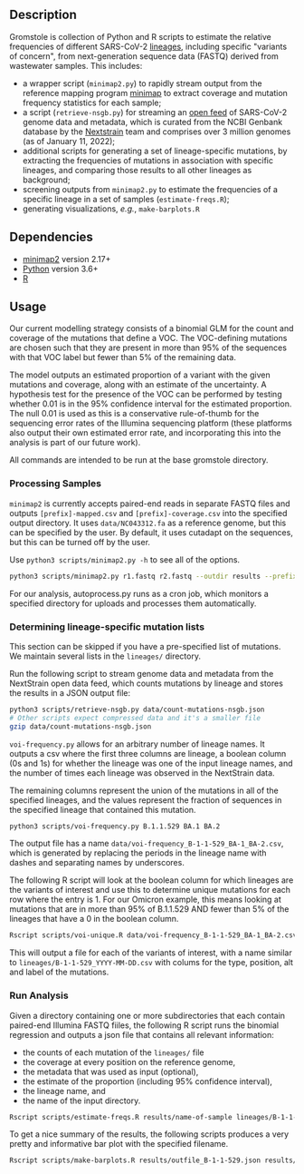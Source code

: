 ## Description

Gromstole is collection of Python and R scripts to estimate the relative frequencies of different SARS-CoV-2 [lineages](https://cov-lineages.org/), including specific "variants of concern", from next-generation sequence data (FASTQ) derived from wastewater samples.  This includes:
* a wrapper script (`minimap2.py`) to rapidly stream output from the reference mapping program [minimap](https://github.com/lh3/minimap2) to extract coverage and mutation frequency statistics for each sample;
* a script (`retrieve-nsgb.py`) for streaming an [open feed](https://nextstrain.org/blog/2021-07-08-ncov-open-announcement) of SARS-CoV-2 genome data and metadata, which is curated from the NCBI Genbank database by the [Nextstrain](https://nextstrain.org/) team and comprises over 3 million genomes (as of January 11, 2022);
* additional scripts for generating a set of lineage-specific mutations, by extracting the frequencies of mutations in association with specific lineages, and comparing those results to all other lineages as background;
* screening outputs from `minimap2.py` to estimate the frequencies of a specific lineage in a set of samples (`estimate-freqs.R`);
* generating visualizations, *e.g.*, `make-barplots.R`

## Dependencies
* [minimap2](https://github.com/lh3/minimap2) version 2.17+
* [Python](https://www.python.org/) version 3.6+
* [R](https://cran.r-project.org/)

## Usage

Our current modelling strategy consists of a binomial GLM for the count and coverage of the mutations that define a VOC. The VOC-defining mutations are chosen such that they are present in more than 95% of the sequences with that VOC label but fewer than 5% of the remaining data.

The model outputs an estimated proportion of a variant with the given mutations and coverage, along with an estimate of the uncertainty. A hypothesis test for the presence of the VOC can be performed by testing whether 0.01 is in the 95% confidence interval for the estimated proportion. The null 0.01 is used as this is a conservative rule-of-thumb for the sequencing error rates of the Illumina sequencing platform (these platforms also output their own estimated error rate, and incorporating this into the analysis is part of our future work).

All commands are intended to be run at the base gromstole directory.

### Processing Samples 

`minimap2` is currently accepts paired-end reads in separate FASTQ files and outputs `[prefix]-mapped.csv` and `[prefix]-coverage.csv` into the specified output directory. It uses `data/NC043312.fa` as a reference genome, but this can be specified by the user. By default, it uses cutadapt on the sequences, but this can be turned off by the user.

Use `python3 scripts/minimap2.py -h` to see all of the options.

```sh
python3 scripts/minimap2.py r1.fastq r2.fastq --outdir results --prefix name-of-sample
```

For our analysis, autoprocess.py runs as a cron job, which monitors a specified directory for uploads and processes them automatically.

### Determining lineage-specific mutation lists

This section can be skipped if you have a pre-specified list of mutations.  We maintain several lists in the `lineages/` directory.

Run the following script to stream genome data and metadata from the NextStrain open data feed, which counts mutations by lineage and stores the results in a JSON output file:
```sh
python3 scripts/retrieve-nsgb.py data/count-mutations-nsgb.json
# Other scripts expect compressed data and it's a smaller file
gzip data/count-mutations-nsgb.json
```

`voi-frequency.py` allows for an arbitrary number of lineage names. It outputs a csv where the first three columns are lineage, a boolean column (0s and 1s) for whether the lineage was one of the input lineage names, and the number of times each lineage was observed in the NextStrain data. 

The remaining columns represent the union of the mutations in all of the specified lineages, and the values represent the fraction of sequences in the specified lineage that contained this mutation.

```sh
python3 scripts/voi-frequency.py B.1.1.529 BA.1 BA.2
```

The output file has a name `data/voi-frequency_B-1-1-529_BA-1_BA-2.csv`, which is generated by replacing the periods in the lineage name with dashes and separating names by underscores.

The following R script will look at the boolean column for which lineages are the variants of interest and use this to determine unique mutations for each row where the entry is 1. For our Omicron example, this means looking at mutations that are in more than 95% of B.1.1.529 AND fewer than 5% of the lineages that have a 0 in the boolean column.

```sh
Rscript scripts/voi-unique.R data/voi-frequency_B-1-1-529_BA-1_BA-2.csv
```

This will output a file for each of the variants of interest, with a name similar to `lineages/B-1-1-529_YYYY-MM-DD.csv` with colums for the type, position, alt and label of the mutations.

### Run Analysis 

Given a directory containing one or more subdirectories that each contain paired-end Illumina FASTQ fiiles, the following R script runs the binomial regression and outputs a json file that contains all relevant information:

- the counts of each mutation of the `lineages/` file
- the coverage at every position on the reference genome, 
- the metadata that was used as input (optional), 
- the estimate of the proportion (including 95% confidence interval), 
- the lineage name, and 
- the name of the input directory.

```sh
Rscript scripts/estimate-freqs.R results/name-of-sample lineages/B-1-1-529_YYYY-MM-DD.csv results/outfile_B-1-1-529.json path/to/metadata.csv
```

To get a nice summary of the results, the following scripts produces a very pretty and informative bar plot with the specified filename.

```sh
Rscript scripts/make-barplots.R results/outfile_B-1-1-529.json results/barplot_B-1-1-529.pdf
```
